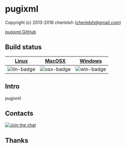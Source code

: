 # pugixml

Copyright (c) 2013-2018 chentdxh (chentdxh@gmail.com)

[pugixml GitHub](https://github.com/chentdxh/pugixml)

## Build status
| [Linux][lin-link] | [MacOSX][osx-link] | [Windows][win-link] |
| :---------------: | :----------------: | :-----------------: |
| ![lin-badge]      | ![osx-badge]       | ![win-badge]        |

[lin-badge]: https://travis-ci.org/chentdxh/pugixml.svg?branch=master "Travis build status"
[lin-link]:  https://travis-ci.org/chentdxh/pugixml "Travis build status"
[osx-badge]: https://travis-ci.org/chentdxh/pugixml.svg?branch=master "Travis build status"
[osx-link]:  https://travis-ci.org/chentdxh/pugixml "Travis build status"
[win-badge]: https://ci.appveyor.com/api/projects/status/github/chentdxh/pugixml?branch=master&svg=true "AppVeyor build status"
[win-link]:  https://ci.appveyor.com/project/chentdxh/pugixml "AppVeyor build status"

## Intro
pugixml

## Contacts
[![Join the chat](https://badges.gitter.im/chentdxh/pugixml/Lobby.svg)](https://gitter.im/chentdxh/pugixml)

## Thanks
